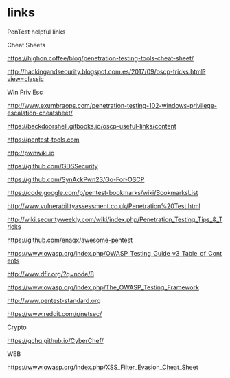 # links
PenTest  helpful links

Cheat Sheets

https://highon.coffee/blog/penetration-testing-tools-cheat-sheet/

http://hackingandsecurity.blogspot.com.es/2017/09/oscp-tricks.html?view=classic


Win Priv Esc

http://www.exumbraops.com/penetration-testing-102-windows-privilege-escalation-cheatsheet/





https://backdoorshell.gitbooks.io/oscp-useful-links/content

https://pentest-tools.com

http://pwnwiki.io

https://github.com/GDSSecurity

https://github.com/SynAckPwn23/Go-For-OSCP

https://code.google.com/p/pentest-bookmarks/wiki/BookmarksList

http://www.vulnerabilityassessment.co.uk/Penetration%20Test.html

http://wiki.securityweekly.com/wiki/index.php/Penetration_Testing_Tips_&_Tricks

https://github.com/enaqx/awesome-pentest

https://www.owasp.org/index.php/OWASP_Testing_Guide_v3_Table_of_Contents

http://www.dfir.org/?q=node/8

https://www.owasp.org/index.php/The_OWASP_Testing_Framework

http://www.pentest-standard.org


https://www.reddit.com/r/netsec/


Crypto

https://gchq.github.io/CyberChef/


WEB


https://www.owasp.org/index.php/XSS_Filter_Evasion_Cheat_Sheet

